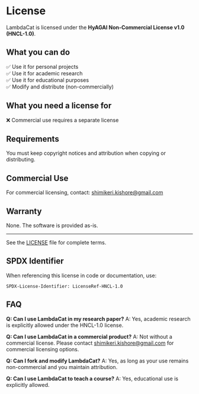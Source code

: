 # License

LambdaCat is licensed under the **HyAGAI Non-Commercial License v1.0 (HNCL-1.0)**.

## What you can do

✅ Use it for personal projects  
✅ Use it for academic research  
✅ Use it for educational purposes  
✅ Modify and distribute (non-commercially)  

## What you need a license for

❌ Commercial use requires a separate license

## Requirements

You must keep copyright notices and attribution when copying or distributing.

## Commercial Use

For commercial licensing, contact: shimikeri.kishore@gmail.com

## Warranty

None. The software is provided as-is.

---

See the [LICENSE](./LICENSE) file for complete terms.

## SPDX Identifier

When referencing this license in code or documentation, use:
```
SPDX-License-Identifier: LicenseRef-HNCL-1.0
```

## FAQ

**Q: Can I use LambdaCat in my research paper?**
A: Yes, academic research is explicitly allowed under the HNCL-1.0 license.

**Q: Can I use LambdaCat in a commercial product?**
A: Not without a commercial license. Please contact shimikeri.kishore@gmail.com for commercial licensing options.

**Q: Can I fork and modify LambdaCat?**
A: Yes, as long as your use remains non-commercial and you maintain attribution.

**Q: Can I use LambdaCat to teach a course?**
A: Yes, educational use is explicitly allowed.